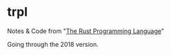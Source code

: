 # trpl
Notes &amp; Code from "[The Rust Programming Language](https://doc.rust-lang.org/book/)"

Going through the 2018 version.